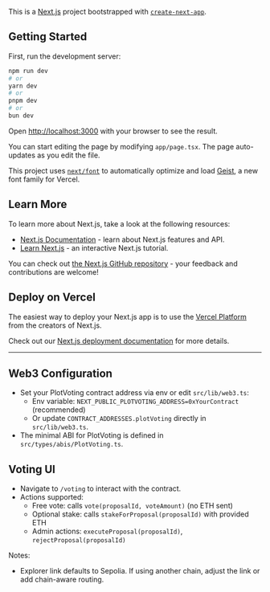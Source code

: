 This is a [Next.js](https://nextjs.org) project bootstrapped with [`create-next-app`](https://nextjs.org/docs/app/api-reference/cli/create-next-app).

## Getting Started

First, run the development server:

```bash
npm run dev
# or
yarn dev
# or
pnpm dev
# or
bun dev
```

Open [http://localhost:3000](http://localhost:3000) with your browser to see the result.

You can start editing the page by modifying `app/page.tsx`. The page auto-updates as you edit the file.

This project uses [`next/font`](https://nextjs.org/docs/app/building-your-application/optimizing/fonts) to automatically optimize and load [Geist](https://vercel.com/font), a new font family for Vercel.

## Learn More

To learn more about Next.js, take a look at the following resources:

- [Next.js Documentation](https://nextjs.org/docs) - learn about Next.js features and API.
- [Learn Next.js](https://nextjs.org/learn) - an interactive Next.js tutorial.

You can check out [the Next.js GitHub repository](https://github.com/vercel/next.js) - your feedback and contributions are welcome!

## Deploy on Vercel

The easiest way to deploy your Next.js app is to use the [Vercel Platform](https://vercel.com/new?utm_medium=default-template&filter=next.js&utm_source=create-next-app&utm_campaign=create-next-app-readme) from the creators of Next.js.

Check out our [Next.js deployment documentation](https://nextjs.org/docs/app/building-your-application/deploying) for more details.

---

## Web3 Configuration

- Set your PlotVoting contract address via env or edit `src/lib/web3.ts`:
  - Env variable: `NEXT_PUBLIC_PLOTVOTING_ADDRESS=0xYourContract` (recommended)
  - Or update `CONTRACT_ADDRESSES.plotVoting` directly in `src/lib/web3.ts`.
- The minimal ABI for PlotVoting is defined in `src/types/abis/PlotVoting.ts`.

## Voting UI

- Navigate to `/voting` to interact with the contract.
- Actions supported:
  - Free vote: calls `vote(proposalId, voteAmount)` (no ETH sent)
  - Optional stake: calls `stakeForProposal(proposalId)` with provided ETH
  - Admin actions: `executeProposal(proposalId)`, `rejectProposal(proposalId)`

Notes:
- Explorer link defaults to Sepolia. If using another chain, adjust the link or add chain-aware routing.
